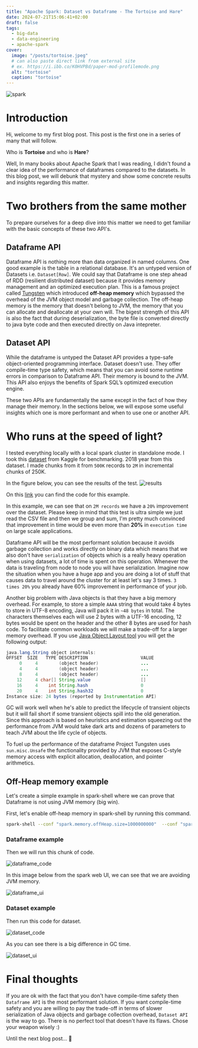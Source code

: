 ```yaml
---
title: "Apache Spark: Dataset vs Dataframe - The Tortoise and Hare"
date: 2024-07-21T15:06:41+02:00
draft: false
tags:
  - big-data
  - data-engineering
  - apache-spark
cover:
  image: "/posts/tortoise.jpeg"
  # can also paste direct link from external site
  # ex. https://i.ibb.co/K0HVPBd/paper-mod-profilemode.png
  alt: "tortoise"
  caption: "tortoise"
---
```


![spark](/posts/tortoise.jpeg)

# Introduction
Hi, welcome to my first blog post. This post is the first one in a series of many that will follow.

Who is **Tortoise** and who is **Hare**? 

Well, In many books about Apache Spark that I was reading, I didn't found a clear idea of the performance of dataframes compared to the datasets. In this blog post, we will debunk that mystery and show some concrete results and insights regarding this matter.



# Two brothers from the same mother

To prepare ourselves for a deep dive into this matter we need to get familiar with the basic concepts of these two API's.

## Dataframe API

Dataframe API is nothing more than data organized in named columns. One good example is the table in a relational database. It's an untyped version of Datasets i.e. `Dataset[Row]`. We could say that Dataframe is one step ahead of RDD (resilient distributed dataset) because it provides memory management and an optimized execution plan. This is a famous project called [Tungsten](https://jaceklaskowski.gitbooks.io/mastering-spark-sql/content/spark-sql-tungsten.html) which introduced **off-heap memory** which bypassed the overhead of the JVM object model and garbage collection. The off-heap memory is the memory that doesn't belong to JVM, the memory that you can allocate and deallocate at your own will. The bigest strength of this API is also the fact that during deserialization, the byte file is converted directly to java byte code and then executed directly on Java intepreter. 

## Dataset API

While the dataframe is untyped the Dataset API provides a type-safe object-oriented programming interface. Dataset doesn't use. They offer compile-time type safety, which means that you can avoid some runtime errors in comparison to Dataframe API. Their memory is bound to the JVM. This API also enjoys the benefits of Spark SQL’s optimized execution engine.


These two APIs are fundamentally the same except in the fact of how they manage their memory. In the sections below, we will expose some useful insights which one is more performant and when to use one or another API. 



# Who runs at the speed of light?

I tested everything locally with a local spark cluster in standalone mode. I took this [dataset](https://www.kaggle.com/datasets/yuanyuwendymu/airline-delay-and-cancellation-data-2009-2018?fbclid=IwAR1RTFYmc5MqzTaGJO9tOyKJ177_xbZpQbsYBRnOPuI4-4zx4PuZ9eCC7_c) from Kaggle for benchmarking. 2018 year from this dataset. I made chunks from it from `500K` records to `2M` in incremental chunks of 250K.

In the figure below, you can see the results of the test.
![results](/posts/dataframe_vs_dataset.png)

On this [link](https://github.com/vesko-vujovic/SparkExamples/blob/master/src/main/scala/com/examples/spark/DatasetVsDataFrames.scala) you can find the code for this example.


In this example, we can see that on `2M records` we have a `20%` improvement over the dataset. Please keep in mind that this test is ultra simple we just read the CSV file and then we group and sum, I'm pretty much convinced that improvement in time would be even more than **20%** in `execution time` on large scale applications.

Dataframe API will be the most performant solution because it avoids garbage collection and works directly on binary data which means that we also don't have `serialization` of objects which is a really heavy operation when using datasets, a lot of time is spent on this operation. Whenever the data is traveling from node to node you will have serialization. Imagine now the situation when you have a huge app and you are doing a lot of stuff that causes data to travel around the cluster for at least let's say 3 times. `3 times 20%` you already have 60% improvement in performance of your job.   

Another big problem with Java objects is that they have a big memory overhead. For example, to store a simple `AAAA` string that would take 4 bytes to store in UTF-8 encoding, Java will pack it in `~48 bytes` in total. The characters themselves each will use 2 bytes with a UTF-16 encoding, 12 bytes would be spent on the header and the other 8 bytes are used for hash code. To facilitate common workloads we will make a trade-off for a larger memory overhead. If you use [Java Object Layout tool](https://openjdk.org/projects/code-tools/jol/) you will get the following output:

``` Java
java.lang.String object internals:
OFFSET  SIZE   TYPE DESCRIPTION                    VALUE
     0     4        (object header)                ...
     4     4        (object header)                ...
     8     4        (object header)                ...
    12     4 char[] String.value                   []
    16     4    int String.hash                    0
    20     4    int String.hash32                  0
Instance size: 24 bytes (reported by Instrumentation API)

```
GC will work well when he's able to predict the lifecycle of transient objects but it will fail short if some transient objects spill into the old generation. Since this approach is based on heuristics and estimation squeezing out the performance from JVM would take dark arts and dozens of parameters to teach JVM about the life cycle of objects. 

To fuel up the performance of the dataframe Project Tungsten uses `sun.misc.Unsafe` the functionality provided by JVM that exposes C-style memory access with explicit allocation, deallocation, and pointer arithmetics.


## Off-Heap memory example

Let's create a simple example in spark-shell where we can prove that Dataframe is not using JVM memory (big win).

First, let's enable off-heap memory in spark-shell by running this command.

```	bash {linenos=table}
spark-shell --conf "spark.memory.offHeap.size=1000000000"  --conf "spark.memory.offHeap.enabled=true" 
```

### Dataframe example

Then we will run this chunk of code.

![dataframe_code](/posts/dataframe_code.png)

In this image below from the spark web UI, we can see that we are avoiding JVM memory.

![dataframe_ui](/posts/dataframe.png)

### Dataset example

Then run this code for dataset.

![dataset_code](/posts/dataset_code.png)

As you can see there is a big difference in GC time.

![dataset_ui](/posts/dataset.png)


# Final thoughts

If you are ok with the fact that you don't have compile-time safety then `Dataframe API` is the most performant solution. If you want compile-time safety and you are willing to pay the trade-off in terms of slower serialization of Java objects and garbage collection overhead,  `Dataset API` is the way to go. There is no perfect tool that doesn't have its flaws. Chose your weapon wisely :) 


Until the next blog post...  :wave:



